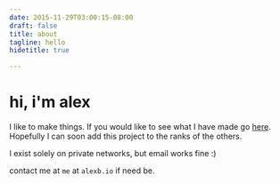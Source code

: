 ```yaml
---
date: 2015-11-29T03:00:15-08:00
draft: false
title: about
tagline: hello
hidetitle: true

---
```


# hi, i'm alex

I like to make things. If you would like to see what I have made go [here](/projects).
Hopefully I can soon add this project to the ranks of the others.

I exist solely on private networks, but email works fine :)

contact me at `me` at `alexb.io` if need be.
